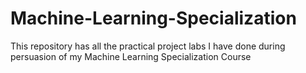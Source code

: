 # Machine-Learning-Specialization
This repository has all the practical project labs I have done during persuasion of my Machine Learning Specialization Course
